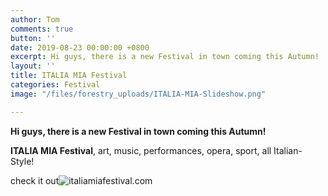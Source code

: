 ```yaml
---
author: Tom
comments: true
button: ''
date: 2019-08-23 00:00:00 +0800
excerpt: Hi guys, there is a new Festival in town coming this Autumn!
layout: ''
title: ITALIA MIA Festival
categories: Festival
image: "/files/forestry_uploads/ITALIA-MIA-Slideshow.png"

---
```

**Hi guys, there is a new Festival in town coming this Autumn!**

**ITALIA MIA Festival**, art, music, performances, opera, sport, all Italian-Style!

check it out![ italiamiafestival.com](https://www.italiamiafestival.com/ "ITALIA MIA Festival")